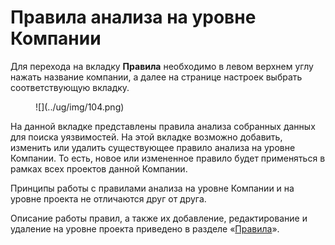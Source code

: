 # Правила анализа на уровне Компании

Для перехода на вкладку **Правила** необходимо в левом верхнем углу нажать название компании, а далее на странице настроек выбрать соответствующую вкладку.

<figure markdown>
![](../ug/img/104.png)
</figure>

На данной вкладке представлены правила анализа собранных данных для поиска уязвимостей. На этой вкладке возможно добавить, изменить или удалить существующее правило анализа на уровне Компании. То есть, новое или измененное правило будет применяться в рамках всех проектов данной Компании.

Принципы работы с правилами анализа на уровне Компании и на уровне проекта не отличаются друг от друга. 

Описание работы правил, а также их добавление, редактирование и удаление на уровне проекта приведено в разделе «[Правила](../ug/pravila.md)».
